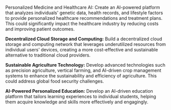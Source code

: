 Personalized Medicine and Healthcare AI: Create an AI-powered platform that analyzes individuals' genetic data, health records, and lifestyle factors to provide personalized healthcare recommendations and treatment plans. This could significantly impact the healthcare industry by reducing costs and improving patient outcomes.

**Decentralized Cloud Storage and Computing:** Build a decentralized cloud storage and computing network that leverages underutilized resources from individual users' devices, creating a more cost-effective and sustainable alternative to traditional cloud providers.

**Sustainable Agriculture Technology:** Develop advanced technologies such as precision agriculture, vertical farming, and AI-driven crop management systems to enhance the sustainability and efficiency of agriculture. This could address global food security challenges.

**AI-Powered Personalized Education:** Develop an AI-driven education platform that tailors learning experiences to individual students, helping them acquire knowledge and skills more effectively and engagingly.